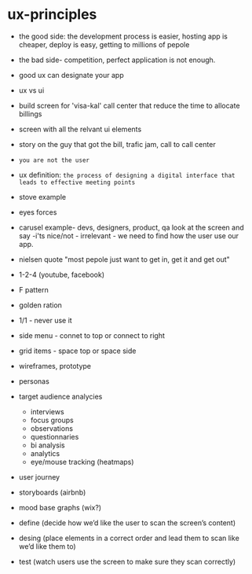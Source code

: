 # ux-principles

* the good side: the development process is easier, hosting app is cheaper, deploy is easy, getting to millions of pepole 
* the bad side- competition, perfect application is not enough.
* good ux can designate your app
* ux vs ui
 * build screen for 'visa-kal' call center that reduce the time to allocate billings
 * screen with all the relvant ui elements
 * story on the guy that got the bill, trafic jam, call to call center
 * `you are not the user`
* ux definition: `the process of designing a digital interface that leads to effective meeting points`
* stove example

* eyes forces
* carusel example- devs, designers, product, qa look at the screen and say -i'ts nice/not - irrelevant - we need to find how the user use our app.
* nielsen quote "most pepole just want to get in, get it and get out"
* 1-2-4 (youtube, facebook)
* F pattern
* golden ration
* 1/1 - never use it
* side menu - connet to top or connect to right
* grid items - space top or space side

* wireframes, prototype
* personas
* target audience analycies
  * interviews
  * focus groups
  * observations
  * questionnaries
  * bi analysis
  * analytics
  * eye/mouse tracking (heatmaps)
* user journey
* storyboards (airbnb)
* mood base graphs (wix?)

* define (decide how we’d like the user to scan the screen’s content)
* desing (place elements in a correct order and lead them to scan like we’d like them to)
* test (watch users use the screen to make sure they scan correctly)
 
  
